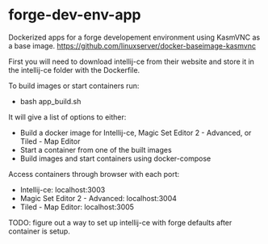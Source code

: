 # forge-dev-env-app
Dockerized apps for a forge developement environment using KasmVNC as a base image.
https://github.com/linuxserver/docker-baseimage-kasmvnc

First you will need to download intellij-ce from their website and store it in the intellij-ce folder with the Dockerfile.

To build images or start containers run:
  - bash app_build.sh
    
It will give a list of options to either:
  - Build a docker image for Intellij-ce, Magic Set Editor 2 - Advanced, or Tiled - Map Editor
  - Start a container from one of the built images
  - Build images and start containers using docker-compose

Access containers through browser with each port:
  - Intellij-ce:                   localhost:3003
  - Magic Set Editor 2 - Advanced: localhost:3004
  - Tiled - Map Editor:            localhost:3005


TODO: figure out a way to set up intellij-ce with forge defaults after container is setup.

